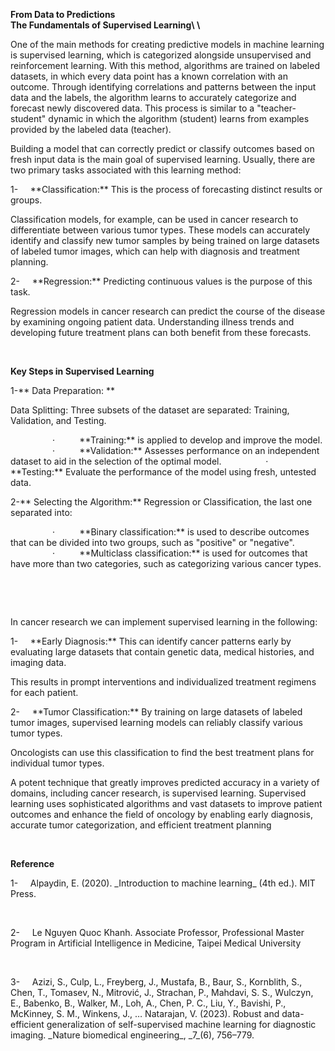 **From Data to Predictions\
The Fundamentals of Supervised Learning\ <!--[if !supportLineBreakNewLine]-->\ <!--[endif]-->**

One of the main methods for creating predictive models in machine learning is supervised learning, which is categorized alongside unsupervised and reinforcement learning. With this method, algorithms are trained on labeled datasets, in which every data point has a known correlation with an outcome. Through identifying correlations and patterns between the input data and the labels, the algorithm learns to accurately categorize and forecast newly discovered data. This process is similar to a "teacher-student" dynamic in which the algorithm (student) learns from examples provided by the labeled data (teacher).

Building a model that can correctly predict or classify outcomes based on fresh input data is the main goal of supervised learning. Usually, there are two primary tasks associated with this learning method:

<!--[if !supportLists]-->1-     <!--[endif]-->**Classification:** This is the process of forecasting distinct results or groups.

Classification models, for example, can be used in cancer research to differentiate between various tumor types. These models can accurately identify and classify new tumor samples by being trained on large datasets of labeled tumor images, which can help with diagnosis and treatment planning.

<!--[if !supportLists]-->2-     <!--[endif]-->**Regression:** Predicting continuous values is the purpose of this task.&#x20;

Regression models in cancer research can predict the course of the disease by examining ongoing patient data. Understanding illness trends and developing future treatment plans can both benefit from these forecasts.

 

**Key Steps in Supervised Learning**

1-** Data Preparation: **

Data Splitting: Three subsets of the dataset are separated: Training, Validation, and Testing.

<!--[if !supportLists]-->                 ·          <!--[endif]-->**Training:** is applied to develop and improve the model.&#x20;

<!--[if !supportLists]-->                 ·          <!--[endif]-->**Validation:** Assesses performance on an independent dataset to aid in the selection of the optimal model.&#x20;

<!--[if !supportLists]-->                 ·          <!--[endif]-->**Testing:** Evaluate the performance of the model using fresh, untested data.&#x20;

2-** Selecting the Algorithm:** Regression or Classification, the last one separated into:&#x20;

<!--[if !supportLists]-->                 ·          <!--[endif]-->**Binary classification:** is used to describe outcomes that can be divided into two groups, such as "positive" or "negative".&#x20;

<!--[if !supportLists]-->                 ·          <!--[endif]-->**Multiclass classification:** is used for outcomes that have more than two categories, such as categorizing various cancer types.&#x20;

 

 

In cancer research we can implement supervised learning in the following:

<!--[if !supportLists]-->1-     <!--[endif]-->**Early Diagnosis:** This can identify cancer patterns early by evaluating large datasets that contain genetic data, medical histories, and imaging data.

This results in prompt interventions and individualized treatment regimens for each patient.

<!--[if !supportLists]-->2-     <!--[endif]-->**Tumor Classification:** By training on large datasets of labeled tumor images, supervised learning models can reliably classify various tumor types.&#x20;

Oncologists can use this classification to find the best treatment plans for individual tumor types.

A potent technique that greatly improves predicted accuracy in a variety of domains, including cancer research, is supervised learning. Supervised learning uses sophisticated algorithms and vast datasets to improve patient outcomes and enhance the field of oncology by enabling early diagnosis, accurate tumor categorization, and efficient treatment planning

 

**Reference**

<!--[if !supportLists]-->1-     <!--[endif]-->Alpaydin, E. (2020). _Introduction to machine learning_ (4th ed.). MIT Press.

 

<!--[if !supportLists]-->2-     <!--[endif]-->Le Nguyen Quoc Khanh. Associate Professor, Professional Master Program in Artificial Intelligence in Medicine, Taipei Medical University

 

<!--[if !supportLists]-->3-     <!--[endif]-->Azizi, S., Culp, L., Freyberg, J., Mustafa, B., Baur, S., Kornblith, S., Chen, T., Tomasev, N., Mitrović, J., Strachan, P., Mahdavi, S. S., Wulczyn, E., Babenko, B., Walker, M., Loh, A., Chen, P. C., Liu, Y., Bavishi, P., McKinney, S. M., Winkens, J., … Natarajan, V. (2023). Robust and data-efficient generalization of self-supervised machine learning for diagnostic imaging. _Nature biomedical engineering_, _7_(6), 756–779. <https://doi.org/10.1038/s41551-023-01049-7>
